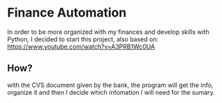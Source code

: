 # Finance Automation

In order to be more organized with my finances and develop skills with Python, I decided to start this project, also based on:
https://www.youtube.com/watch?v=A3PRB1Wc0UA

## How?
with the CVS document given by the bank, the program will get the info, organize it and then I decide which infomation I will need for the sumary.

